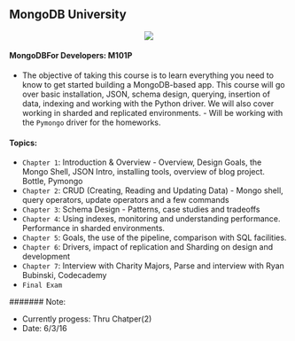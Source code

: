 ## MongoDB University

<p align = "center">
<img src = "http://cdn.rancher.com/wp-content/uploads/2016/01/26001728/mongodb-logo.png">
</p>

#### MongoDBFor Developers: M101P
- The objective of taking this course is to learn everything you need to know to get started building a MongoDB-based app. This course will go over basic installation, JSON, schema design, querying, insertion of data, indexing and working with the Python driver. We will also cover working in sharded and replicated environments. - Will be working with the `Pymongo` driver for the homeworks.  

#### Topics:

- `Chapter 1`: Introduction & Overview - Overview, Design Goals, the Mongo Shell, JSON Intro, installing tools, overview of blog project. Bottle, Pymongo
- `Chapter 2`: CRUD (Creating, Reading and Updating Data) - Mongo shell, query operators, update operators and a few commands
- `Chapter 3`: Schema Design - Patterns, case studies and tradeoffs
- `Chapter 4`: Using indexes, monitoring and understanding performance. Performance in sharded environments.
- `Chapter 5`: Goals, the use of the pipeline, comparison with SQL facilities.
- `Chapter 6`: Drivers, impact of replication and Sharding on design and development
- `Chapter 7`: Interview with Charity Majors, Parse and interview with Ryan Bubinski, Codecademy
- `Final Exam`


####### Note:
  - Currently progess: Thru Chatper(2) 
  - Date: 6/3/16
